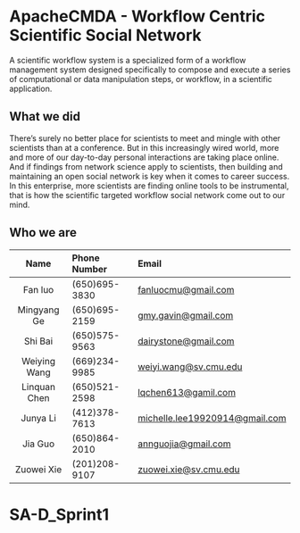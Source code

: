 # ApacheCMDA - Workflow Centric Scientific Social Network

A scientific workflow system is a specialized form of a workflow management system designed specifically to compose and execute a series of computational or data manipulation steps, or workflow, in a scientific application.

## What we did
There’s surely no better place for scientists to meet and mingle with other scientists than at a conference. But in this increasingly wired world, more and more of our day-to-day personal interactions are taking place online. And if findings from network science apply to scientists, then building and maintaining an open social network is key when it comes to career success. In this enterprise, more scientists are finding online tools to be instrumental, that is how the scientific targeted workflow social network come out to our mind.

## Who we are
| Name   | Phone Number | Email|
|:------:|:------------|:------|
|Fan luo|(650)695-3830|fanluocmu@gmail.com|
|Mingyang Ge|(650)695-2159|gmy.gavin@gmail.com|
|Shi Bai|(650)575-9563|dairystone@gmail.com|
|Weiying Wang|(669)234-9985|weiyi.wang@sv.cmu.edu |
|Linquan Chen|(650)521-2598|lqchen613@gamil.com|
|Junya Li|(412)378-7613 |michelle.lee19920914@gmail.com |
|Jia Guo|(650)864-2010|annguojia@gmail.com|
|Zuowei Xie|(201)208-9107|zuowei.xie@sv.cmu.edu|
# SA-D_Sprint1
